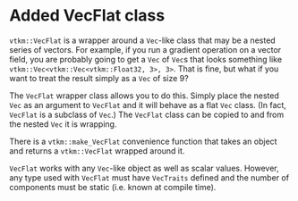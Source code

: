 # Added VecFlat class

`vtkm::VecFlat` is a wrapper around a `Vec`-like class that may be a nested
series of vectors. For example, if you run a gradient operation on a vector
field, you are probably going to get a `Vec` of `Vec`s that looks something
like `vtkm::Vec<vtkm::Vec<vtkm::Float32, 3>, 3>`. That is fine, but what if
you want to treat the result simply as a `Vec` of size 9?

The `VecFlat` wrapper class allows you to do this. Simply place the nested
`Vec` as an argument to `VecFlat` and it will behave as a flat `Vec` class.
(In fact, `VecFlat` is a subclass of `Vec`.) The `VecFlat` class can be
copied to and from the nested `Vec` it is wrapping.

There is a `vtkm::make_VecFlat` convenience function that takes an object
and returns a `vtkm::VecFlat` wrapped around it.

`VecFlat` works with any `Vec`-like object as well as scalar values.
However, any type used with `VecFlat` must have `VecTraits` defined and the
number of components must be static (i.e. known at compile time).
